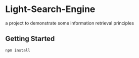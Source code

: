 # Light-Search-Engine
a project to demonstrate some information retrieval principles 

## Getting Started
``` npm install ```
